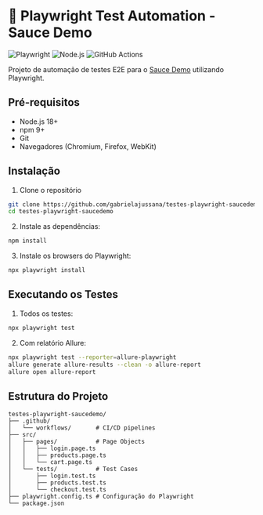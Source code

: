 # 🧪 Playwright Test Automation - Sauce Demo

![Playwright](https://img.shields.io/badge/Playwright-2.5.0-blue)
![Node.js](https://img.shields.io/badge/Node.js-18.x-green)
![GitHub Actions](https://img.shields.io/badge/GitHub_Actions-✔-yellow)

Projeto de automação de testes E2E para o [Sauce Demo](https://www.saucedemo.com/) utilizando Playwright.

## Pré-requisitos

- Node.js 18+
- npm 9+
- Git
- Navegadores (Chromium, Firefox, WebKit)

## Instalação

1. Clone o repositório

```bash
git clone https://github.com/gabrielajussana/testes-playwright-saucedemo.git
cd testes-playwright-saucedemo
```

2. Instale as dependências:

```bash
npm install
```
3. Instale os browsers do Playwright:

```bash
npx playwright install
```

## Executando os Testes

1. Todos os testes:

```bash
npx playwright test
```
2. Com relatório Allure:

```bash
npx playwright test --reporter=allure-playwright
allure generate allure-results --clean -o allure-report
allure open allure-report
```
## Estrutura do Projeto

```
testes-playwright-saucedemo/
├── .github/
│   └── workflows/       # CI/CD pipelines
├── src/
│   ├── pages/           # Page Objects
│   │   ├── login.page.ts
│   │   ├── products.page.ts
│   │   └── cart.page.ts
│   └── tests/           # Test Cases
│       ├── login.test.ts
│       ├── products.test.ts
│       └── checkout.test.ts
├── playwright.config.ts # Configuração do Playwright
└── package.json
```
